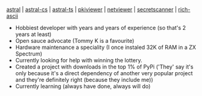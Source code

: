 [astral](https://github.com/sffjunkie/astral) |
[astral-cs](https://github.com/sffjunkie/astral-cs) |
[astral-ts](https://github.com/sffjunkie/astral-ts) |
[pkiviewer](https://github.com/sffjunkie/pkiviewer) |
[netviewer](https://github.com/sffjunkie/netviewer) |
[secretscanner](https://github.com/sffjunkie/secretscanner) |
[rich-ascii](https://github.com/sffjunkie/rich-ascii)

- Hobbiest developer with years and years of experience (so that's 2 years at least)
- Open sauce advocate (Tommy K is a favourite)
- Hardware maintenance a speciality (I once instaled 32K of RAM in a ZX Spectrum)
- Currently looking for help with winning the lottery.
- Created a project with downloads in the top 1% of PyPi ('They' say it's only because it's a direct dependency of another very popular project and they're definitely right (because they include me))
- Currently learning (always have done, always will do)
